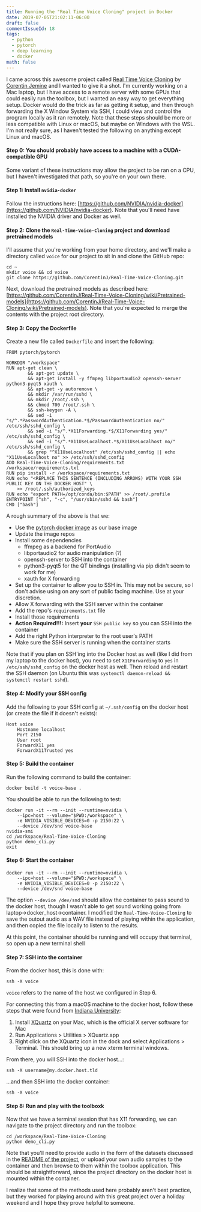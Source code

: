 ```yaml
---
title: Running the "Real Time Voice Cloning" project in Docker
date: 2019-07-05T21:02:11-06:00
draft: false
commentIssueId: 18
tags: 
  - python
  - pytorch
  - deep learning
  - docker
math: false
---
```


I came across this awesome project called [Real Time Voice Cloning](https://github.com/CorentinJ/Real-Time-Voice-Cloning) by [Corentin Jemine](https://github.com/CorentinJ) and I wanted to give it a shot. I'm currently working on a Mac laptop, but I have access to a remote server with some GPUs that could easily run the toolbox, but I wanted an easy way to get everything setup. Docker would do the trick as far as getting it setup, and then through forwarding the X Window System via SSH, I could view and control the program locally as it ran remotely. Note that these steps should be more or less compatible with Linux or macOS, but maybe on Windows with the WSL. I'm not really sure, as I haven't tested the following on anything except Linux and macOS.

#### Step 0: You should probably have access to a machine with a CUDA-compatible GPU

Some variant of these instructions may allow the project to be ran on a CPU, but I haven't investigated that path, so you're on your own there.

#### Step 1: Install `nvidia-docker`

Follow the instructions here: [https://github.com/NVIDIA/nvidia-docker](https://github.com/NVIDIA/nvidia-docker). Note that you'll need have installed the NVIDIA driver and Docker as well.

#### Step 2: Clone the `Real-Time-Voice-Cloning` project and download pretrained models

I'll assume that you're working from your home directory, and we'll make a directory called `voice` for our project to sit in and clone the GitHub repo:

```terminal
cd ~
mkdir voice && cd voice
git clone https://github.com/CorentinJ/Real-Time-Voice-Cloning.git
```

Next, download the pretrained models as described here: [https://github.com/CorentinJ/Real-Time-Voice-Cloning/wiki/Pretrained-models](https://github.com/CorentinJ/Real-Time-Voice-Cloning/wiki/Pretrained-models). Note that you're expected to merge the contents with the project root directory.

#### Step 3: Copy the Dockerfile

Create a new file called `Dockerfile` and insert the following:

```
FROM pytorch/pytorch

WORKDIR "/workspace"
RUN apt-get clean \
        && apt-get update \
        && apt-get install -y ffmpeg libportaudio2 openssh-server python3-pyqt5 xauth \
        && apt-get -y autoremove \
        && mkdir /var/run/sshd \
        && mkdir /root/.ssh \
        && chmod 700 /root/.ssh \
        && ssh-keygen -A \
        && sed -i "s/^.*PasswordAuthentication.*$/PasswordAuthentication no/" /etc/ssh/sshd_config \
        && sed -i "s/^.*X11Forwarding.*$/X11Forwarding yes/" /etc/ssh/sshd_config \
        && sed -i "s/^.*X11UseLocalhost.*$/X11UseLocalhost no/" /etc/ssh/sshd_config \
        && grep "^X11UseLocalhost" /etc/ssh/sshd_config || echo "X11UseLocalhost no" >> /etc/ssh/sshd_config
ADD Real-Time-Voice-Cloning/requirements.txt /workspace/requirements.txt
RUN pip install -r /workspace/requirements.txt
RUN echo "<REPLACE THIS SENTENCE (INCLUDING ARROWS) WITH YOUR SSH PUBLIC KEY ON THE DOCKER HOST" \ 
	>> /root/.ssh/authorized_keys
RUN echo "export PATH=/opt/conda/bin:$PATH" >> /root/.profile
ENTRYPOINT ["sh", "-c", "/usr/sbin/sshd && bash"]
CMD ["bash"]
```

A rough summary of the above is that we:

- Use the [pytorch docker image](https://hub.docker.com/r/pytorch/pytorch/) as our base image
- Update the image repos
- Install some dependencies
	- ffmpeg as a backend for PortAudio
	- libportaudio2 for audio manipulation (?)
	- openssh-server to SSH into the container
	- python3-pyqt5 for the QT bindings (installing via pip didn't seem to work for me)
	- xauth for X forwarding
- Set up the container to allow you to SSH in. This may not be secure, so I don't advise using on any sort of public facing machine. Use at your discretion.
- Allow X forwarding with the SSH server within the container
- Add the repo's `requirements.txt` file
- Install those requirements
- **Action Required!!!:** Insert **your** `SSH public key` so you can SSH into the container
- Add the right Python interpreter to the root user's PATH
- Make sure the SSH server is running when the container starts

Note that if you plan on SSH'ing into the Docker host as well (like I did from my laptop to the docker host), you need to set `X11Forwarding` to `yes` in `/etc/ssh/sshd_config` on the docker host as well. Then reload and restart the SSH daemon (on Ubuntu this was `systemctl daemon-reload && systemctl restart sshd`).

#### Step 4: Modify your SSH config

Add the following to your SSH config at `~/.ssh/config` on the docker host (or create the file if it doesn't exists):

```
Host voice
    Hostname localhost
    Port 2150
    User root
    ForwardX11 yes
    ForwardX11Trusted yes
```

#### Step 5: Build the container

Run the following command to build the container:

```terminal
docker build -t voice-base .
```

You should be able to run the following to test:

```terminal
docker run -it --rm --init --runtime=nvidia \
	--ipc=host --volume="$PWD:/workspace" \
	-e NVIDIA_VISIBLE_DEVICES=0 -p 2150:22 \
	--device /dev/snd voice-base
nvidia-smi
cd /workspace/Real-Time-Voice-Cloning
python demo_cli.py
exit
```

#### Step 6: Start the container

```terminal
docker run -it --rm --init --runtime=nvidia \
	--ipc=host --volume="$PWD:/workspace" \
	-e NVIDIA_VISIBLE_DEVICES=0 -p 2150:22 \
	--device /dev/snd voice-base
```

The option `--device /dev/snd` should allow the container to pass sound to the docker host, though I wasn't able to get sound working going from laptop->docker_host->container. I modified the `Real-Time-Voice-Cloning` to save the outout audio as a WAV file instead of playing within the application, and then copied the file locally to listen to the results.

At this point, the container should be running and will occupy that terminal, so open up a new terminal shell

#### Step 7: SSH into the container

From the docker host, this is done with:

```terminal 
ssh -X voice
```

`voice` refers to the name of the host we configured in Step 6.

For connecting this from a macOS machine to the docker host, follow these steps that were found from [Indiana University](https://uisapp2.iu.edu/confluence-prd/pages/viewpage.action?pageId=280461906):

1. Install [XQuartz](http://xquartz.macosforge.org/) on your Mac, which is the official X server software for Mac
2. Run Applications > Utilities > XQuartz.app
3. Right click on the XQuartz icon in the dock and select Applications > Terminal.  This should bring up a new xterm terminal windows.

From there, you will SSH into the docker host...:

```terminal 
ssh -X username@my.docker.host.tld
```

...and then SSH into the docker container:

```terminal
ssh -X voice
```

#### Step 8: Run and play with the toolboxk

Now that we have a terminal session that has X11 forwarding, we can navigate to the project directory and run the toolbox:

```terminal
cd /workspace/Real-Time-Voice-Cloning
python demo_cli.py
```

Note that you'll need to provide audio in the form of the datasets discussed in the [README of the project](https://github.com/CorentinJ/Real-Time-Voice-Cloning#datasets), or upload your own audio samples to the container and then browse to them within the toolbox application. This should be straightforward, since the project directory on the docker host is mounted within the container.

I realize that some of the methods used here probably aren't best practice, but they worked for playing around with this great project over a holiday weekend and I hope they prove helpful to someone.